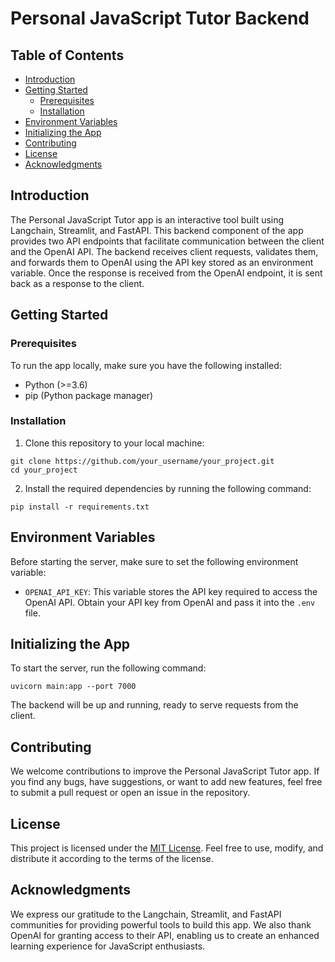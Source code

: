 # Personal JavaScript Tutor Backend

## Table of Contents

- [Introduction](#introduction)
- [Getting Started](#getting-started)
  - [Prerequisites](#prerequisites)
  - [Installation](#installation)
- [Environment Variables](#environment-variables)
- [Initializing the App](#initializing-the-app)
- [Contributing](#contributing)
- [License](#license)
- [Acknowledgments](#acknowledgments)

## Introduction

The Personal JavaScript Tutor app is an interactive tool built using Langchain, Streamlit, and FastAPI. This backend component of the app provides two API endpoints that facilitate communication between the client and the OpenAI API. The backend receives client requests, validates them, and forwards them to OpenAI using the API key stored as an environment variable. Once the response is received from the OpenAI endpoint, it is sent back as a response to the client.

## Getting Started

### Prerequisites

To run the app locally, make sure you have the following installed:

- Python (>=3.6)
- pip (Python package manager)

### Installation

1. Clone this repository to your local machine:

```
git clone https://github.com/your_username/your_project.git
cd your_project
```

2. Install the required dependencies by running the following command:

```
pip install -r requirements.txt
```

## Environment Variables

Before starting the server, make sure to set the following environment variable:

- `OPENAI_API_KEY`: This variable stores the API key required to access the OpenAI API. Obtain your API key from OpenAI and pass it into the `.env` file.

## Initializing the App

To start the server, run the following command:

```
uvicorn main:app --port 7000
```

The backend will be up and running, ready to serve requests from the client.

## Contributing

We welcome contributions to improve the Personal JavaScript Tutor app. If you find any bugs, have suggestions, or want to add new features, feel free to submit a pull request or open an issue in the repository.

## License

This project is licensed under the [MIT License](LICENSE). Feel free to use, modify, and distribute it according to the terms of the license.

## Acknowledgments

We express our gratitude to the Langchain, Streamlit, and FastAPI communities for providing powerful tools to build this app. We also thank OpenAI for granting access to their API, enabling us to create an enhanced learning experience for JavaScript enthusiasts.